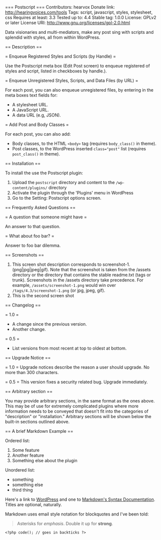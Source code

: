 === Postscript ===
Contributors: hearvox
Donate link: http://hearingvoices.com/tools
Tags: script, javascript, styles, stylesheet, css
Requires at least: 3.3
Tested up to: 4.4
Stable tag: 1.0.0
License: GPLv2 or later
License URI: http://www.gnu.org/licenses/gpl-2.0.html

Data visionaries and multi-mediators, make any post sing with scripts and splendid with styles, all from within WordPress.

== Description ==

= Enqueue Registered Styles and Scripts (by Handle) =

Use the Postscript meta box (Edit Post screen) to enqueue registered of styles and script, listed in checkboxes by handle.).

= Enqueue Unregistered Styles, Scripts, and Data Files (by URL) =

For each post, you can also enqueue unregistered files, by entering in the meta boxes text fields for:
* A stylesheet URL.
* A JavaScript URL.
* A data URL (e.g, JSON).

= Add Post and Body Classes =

For each post, you can also add:
* Body classes, to the HTML `<body>` tag (requires `body_class()` in theme).
* Post classes, to the WordPress inserted `class="post"` list (requires `post_class()` in theme).

== Installation ==

To install the use the Postscript plugin:

1. Upload the `postscript` directory and content to the `/wp-content/plugins/` directory
1. Activate the plugin through the 'Plugins' menu in WordPress
1. Go to the Setting: Postscript options screen.

== Frequently Asked Questions ==

= A question that someone might have =

An answer to that question.

= What about foo bar? =

Answer to foo bar dilemma.

== Screenshots ==

1. This screen shot description corresponds to screenshot-1.(png|jpg|jpeg|gif). Note that the screenshot is taken from
the /assets directory or the directory that contains the stable readme.txt (tags or trunk). Screenshots in the /assets
directory take precedence. For example, `/assets/screenshot-1.png` would win over `/tags/4.3/screenshot-1.png`
(or jpg, jpeg, gif).
2. This is the second screen shot

== Changelog ==

= 1.0 =
* A change since the previous version.
* Another change.

= 0.5 =
* List versions from most recent at top to oldest at bottom.

== Upgrade Notice ==

= 1.0 =
Upgrade notices describe the reason a user should upgrade.  No more than 300 characters.

= 0.5 =
This version fixes a security related bug.  Upgrade immediately.

== Arbitrary section ==

You may provide arbitrary sections, in the same format as the ones above.  This may be of use for extremely complicated
plugins where more information needs to be conveyed that doesn't fit into the categories of "description" or
"installation."  Arbitrary sections will be shown below the built-in sections outlined above.

== A brief Markdown Example ==

Ordered list:

1. Some feature
1. Another feature
1. Something else about the plugin

Unordered list:

* something
* something else
* third thing

Here's a link to [WordPress](http://wordpress.org/ "Your favorite software") and one to [Markdown's Syntax Documentation][markdown syntax].
Titles are optional, naturally.

[markdown syntax]: http://daringfireball.net/projects/markdown/syntax
            "Markdown is what the parser uses to process much of the readme file"

Markdown uses email style notation for blockquotes and I've been told:
> Asterisks for *emphasis*. Double it up  for **strong**.

`<?php code(); // goes in backticks ?>`
